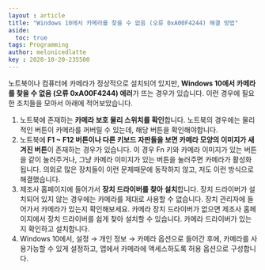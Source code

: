 ```yaml
---
layout : article
title: "Windows 10에서 카메라를 찾을 수 없음 (오류 0xA00F4244) 해결 방법"
aside:
  toc: true
tags: Programming
author: melonicedlatte  
key : 2020-10-20-235500 
---     
```

 
노트북이나 컴퓨터에 카메라가 정상적으로 설치되어 있지만, **Windows 10에서 카메라를 찾을 수 없음 (오류 0xA00F4244) 에러**가 뜨는 경우가 있습니다. 이런 경우에 필요한 조치들을 모아서 아래에 적어보았습니다.

1. 노트북에 존재하는 **카메라 보호 물리 스위치를 확인**합니다. 노트북의 경우에는 물리적인 버튼이 카메라를 꺼버릴 수 있는데, 해당 버튼을 확인해야합니다.
2. 노트북에 **F1 ~ F12 버튼이나 다른 키보드 자판들을 보면 카메라 모양의 이미지가 새겨진 버튼**이 존재하는 경우가 있습니다. 이 경우 Fn 키와 카메라 이미지가 있는 버튼을 같이 눌러주거나, 그냥 카메라 이미지가 있는 버튼을 눌러주면 카메라가 활성화됩니다. 의외로 많은 장치들이 이런 문제때문에 동작하지 않고, 저도 이런 방식으로 해결했습니다.
3. 제조사 홈페이지에 들어가서 **장치 드라이버를 찾아 설치**합니다. 장치 드라이버가 설치되어 있지 않는 경우에는 카메라를 제대로 사용할 수 없습니다. 장치 관리자에 들어가서 카메라가 있는지 확인해보세요. 카메라 장치 드라이버가 없으면 제조사 홈페이지에서 장치 드라이버를 쉽게 찾아 설치할 수 있습니다. 카메라 드라이버가 있는지 확인하고 설치합니다.
4. Windows 10에서, 설정 → 개인 정보 → 카메라 옵션으로 들어간 후에, 카메라를 사용가능할 수 있게 설정하고, 앱에서 카메라에 액세스하도록 허용 옵션으로 구성합니다.